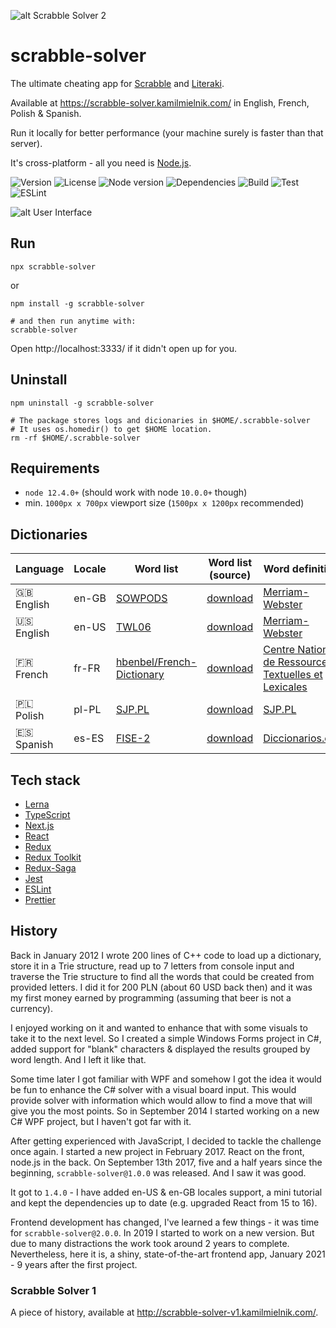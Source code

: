 ![alt Scrabble Solver 2](https://raw.githubusercontent.com/kamilmielnik/scrabble-solver/master/img/logo.png)

# scrabble-solver

The ultimate cheating app for [Scrabble](https://en.wikipedia.org/wiki/Scrabble) and [Literaki](https://pl.wikipedia.org/wiki/Literaki).

Available at https://scrabble-solver.kamilmielnik.com/ in English, French, Polish & Spanish.

Run it locally for better performance (your machine surely is faster than that server).

It's cross-platform - all you need is [Node.js](https://nodejs.org/).

![Version](https://img.shields.io/github/package-json/v/kamilmielnik/scrabble-solver)
![License](https://img.shields.io/npm/l/scrabble-solver)
![Node version](https://img.shields.io/node/v/scrabble-solver)
![Dependencies](https://img.shields.io/librariesio/release/npm/scrabble-solver)
![Build](https://github.com/kamilmielnik/scrabble-solver/workflows/Build/badge.svg)
![Test](https://github.com/kamilmielnik/scrabble-solver/workflows/Test/badge.svg)
![ESLint](https://github.com/kamilmielnik/scrabble-solver/workflows/ESLint/badge.svg)

![alt User Interface](https://raw.githubusercontent.com/kamilmielnik/scrabble-solver/master/img/screencast.gif)

## Run

```Shell
npx scrabble-solver
```

or

```Shell
npm install -g scrabble-solver

# and then run anytime with:
scrabble-solver
```

Open http://localhost:3333/ if it didn't open up for you.

## Uninstall

```Shell
npm uninstall -g scrabble-solver

# The package stores logs and dicionaries in $HOME/.scrabble-solver
# It uses os.homedir() to get $HOME location.
rm -rf $HOME/.scrabble-solver
```

## Requirements

- `node 12.4.0+` (should work with node `10.0.0+` though)
- min. `1000px x 700px` viewport size (`1500px x 1200px` recommended)

## Dictionaries

| Language   | Locale | Word list                                                                  | Word list (source)                                                                                       | Word definitions                                                               |
| ---------- | ------ | -------------------------------------------------------------------------- | -------------------------------------------------------------------------------------------------------- | ------------------------------------------------------------------------------ |
| 🇬🇧 English | en-GB  | [SOWPODS](https://en.wikipedia.org/wiki/Collins_Scrabble_Words)            | [download](https://www.wordgamedictionary.com/sowpods/download/sowpods.txt)                              | [Merriam-Webster](https://www.merriam-webster.com/)                            |
| 🇺🇸 English | en-US  | [TWL06](https://en.wikipedia.org/wiki/NASPA_Word_List)                     | [download](https://www.wordgamedictionary.com/twl06/download/twl06.txt)                                  | [Merriam-Webster](https://www.merriam-webster.com/)                            |
| 🇫🇷 French  | fr-FR  | [hbenbel/French-Dictionary](https://github.com/hbenbel/French-Dictionary/) | [download](https://raw.githubusercontent.com/hbenbel/French-Dictionary/master/dictionary/dictionary.txt) | [Centre National de Ressources Textuelles et Lexicales](https://www.cnrtl.fr/) |
| 🇵🇱 Polish  | pl-PL  | [SJP.PL](https://sjp.pl/slownik/dp.phtml)                                  | [download](https://sjp.pl/slownik/growy/)                                                                | [SJP.PL](https://sjp.pl)                                                       |
| 🇪🇸 Spanish | es-ES  | [FISE-2](https://fisescrabble.org/)                                        | [download](https://github.com/kamilmielnik/fise-2/blob/master/fise-2.txt)                                | [Diccionarios.com](www.diccionarios.com)                                       |

## Tech stack

- [Lerna](https://lerna.js.org/)
- [TypeScript](https://www.typescriptlang.org/)
- [Next.js](https://nextjs.org/)
- [React](https://reactjs.org/)
- [Redux](https://redux.js.org/)
- [Redux Toolkit](https://redux-toolkit.js.org/)
- [Redux-Saga](https://redux-saga.js.org/)
- [Jest](https://jestjs.io/)
- [ESLint](https://eslint.org/)
- [Prettier](https://prettier.io/)

## History

Back in January 2012 I wrote 200 lines of C++ code to load up a dictionary, store it in a Trie structure, read up to 7 letters from console input and traverse the Trie structure to find all the words that could be created from provided letters. I did it for 200 PLN (about 60 USD back then) and it was my first money earned by programming (assuming that beer is not a currency).

I enjoyed working on it and wanted to enhance that with some visuals to take it to the next level. So I created a simple Windows Forms project in C#, added support for "blank" characters & displayed the results grouped by word length. And I left it like that.

Some time later I got familiar with WPF and somehow I got the idea it would be fun to enhance the C# solver with a visual board input. This would provide solver with information which would allow to find a move that will give you the most points. So in September 2014 I started working on a new C# WPF project, but I haven't got far with it.

After getting experienced with JavaScript, I decided to tackle the challenge once again. I started a new project in February 2017. React on the front, node.js in the back. On September 13th 2017, five and a half years since the beginning, `scrabble-solver@1.0.0` was released. And I saw it was good.

It got to `1.4.0` - I have added en-US & en-GB locales support, a mini tutorial and kept the dependencies up to date (e.g. upgraded React from 15 to 16).

Frontend development has changed, I've learned a few things - it was time for `scrabble-solver@2.0.0`. In 2019 I started to work on a new version. But due to many distractions the work took around 2 years to complete. Nevertheless, here it is, a shiny, state-of-the-art frontend app, January 2021 - 9 years after the first project.

### Scrabble Solver 1

A piece of history, available at http://scrabble-solver-v1.kamilmielnik.com/.

